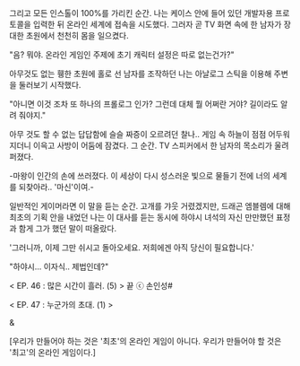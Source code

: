그리고 모든 인스톨이 100%를 가리킨 순간. 나는 케이스 안에 들어 있던 개발자용 프로토콜을 입력한 뒤 온라인 세계에 접속을 시도했다. 
그러자 곧 TV 화면 속에 한 남자가 장대한 초원에서 천천히 몸을 일으켰다. 

"음? 뭐야. 온라인 게임인 주제에 초기 캐릭터 설정은 따로 없는건가?" 

아무것도 없는 휑한 초원에 홀로 선 남자를 조작하던 나는 아날로그 스틱을 이용해 주변을 둘러보기 시작했다. 

"아니면 이것 조차 또 하나의 프롤로그 인가? 그런데 대체 뭘 어쩌란 거야? 길이라도 알려 줘야지." 

아무 것도 할 수 없는 답답함에 슬슬 짜증이 오르려던 찰나.. 
게임 속 하늘이 점점 어두워 지더니 이윽고 사방이 어둠에 잠겼다. 
그 순간. TV 스피커에서 한 남자의 목소리가 울려 퍼졌다. 

-마왕이 인간의 손에 쓰러졌다. 이 세상이 다시 성스러운 빛으로 물들기 전에 너의 세계를 되찾아라.. '마신'이여.- 

일반적인 게이머라면 이 말을 듣는 순간. 고개를 갸웃 거렸겠지만, 드래곤 엠블렘에 대해 최초의 기획 안을 내었던 나는 이 대사를 듣는 동시에 하야시 녀석의 자신 만만했던 표정과 함게 그가 했던 말이 떠올랐다. 

'그러니까, 이제 그만 쉬시고 돌아오세요. 저희에겐 아직 당신이 필요합니다.' 

"하야시... 이자식.. 제법인데?"

< EP. 46 : 많은 시간이 흘러. (5) > 끝
ⓒ 손인성#

< EP. 47 : 누군가의 초대. (1) >

& 

[우리가 만들어야 하는 것은 '최초'의 온라인 게임이 아니다. 우리가 만들어야 할 것은 '최고'의 온라인 게임이다.] 